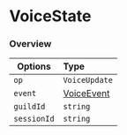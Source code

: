 # VoiceState

### Overview

| Options     | Type                                             |
| ----------- | :----------------------------------------------- |
| `op`        | `VoiceUpdate`                                    |
| `event`     | [VoiceEvent](../typedefs/voicePacket#voiceevent) |
| `guildId`   | `string`                                         |
| `sessionId` | `string`                                         |

